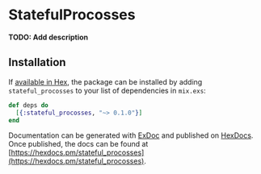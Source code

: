 # StatefulProcosses

**TODO: Add description**

## Installation

If [available in Hex](https://hex.pm/docs/publish), the package can be installed
by adding `stateful_procosses` to your list of dependencies in `mix.exs`:

```elixir
def deps do
  [{:stateful_procosses, "~> 0.1.0"}]
end
```

Documentation can be generated with [ExDoc](https://github.com/elixir-lang/ex_doc)
and published on [HexDocs](https://hexdocs.pm). Once published, the docs can
be found at [https://hexdocs.pm/stateful_procosses](https://hexdocs.pm/stateful_procosses).

